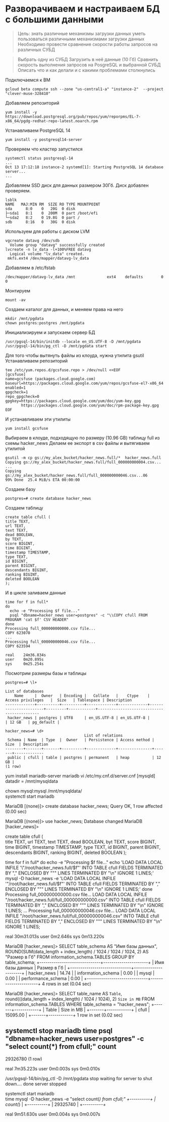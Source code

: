 # Разворачиваем и настраиваем БД с большими данными

>Цель:
>знать различные механизмы загрузки данных
>уметь пользоваться различными механизмами загрузки данных
>Необходимо провести сравнение скорости работы 
>запросов на различных СУБД

>Выбрать одну из СУБД
>Загрузить в неё данные (10 Гб)
>Сравнить скорость выполнения запросов на PosgreSQL и выбранной СУБД
>Описать что и как делали и с какими проблемами столкнулись

Подключаемся к ВМ  
```console
gcloud beta compute ssh --zone "us-central1-a" "instance-2"  --project "clever-muse-328410"
```
Добавляем репозиторий  
```console
yum install -y https://download.postgresql.org/pub/repos/yum/reporpms/EL-7-x86_64/pgdg-redhat-repo-latest.noarch.rpm
```
Устанавливаем PostgreSQL 14 
```console
yum install -y postgresql14-server
```
Проверяем что кластер запустился
```console
systemctl status postgresql-14
...
Oct 13 17:12:18 instance-2 systemd[1]: Starting PostgreSQL 14 database server...
...
```
Добавляем SSD диск для данных размером 30Гб.
Диск добавлен проверяем.  
```console
lsblk
NAME   MAJ:MIN RM  SIZE RO TYPE MOUNTPOINT
sda      8:0    0   20G  0 disk
├─sda1   8:1    0  200M  0 part /boot/efi
└─sda2   8:2    0 19.8G  0 part /
sdb      8:16   0   30G  0 disk 
```
Используем для работы с диском LVM  
```console
vgcreate datavg /dev/sdb
  Volume group "datavg" successfully created
lvcreate -n lv_data -l+100%FREE datavg
  Logical volume "lv_data" created.
 mkfs.ext4 /dev/mapper/datavg-lv_data
```
Добавляем в /etc/fstab  
```console
/dev/mapper/datavg-lv_data /mnt              ext4    defaults        0 0
```
Монтируем  
```console
mount -av
```
Создаем каталог для данных, и меняем права на него
```console
mkdir /mnt/pgdata
chown postgres:postgres /mnt/pgdata
```
Инициализируем и запускаем сервер БД  
```console
/usr/pgsql-14/bin/initdb --locale en_US.UTF-8 -D /mnt/pgdata
/usr/pgsql-14/bin/pg_ctl -D /mnt/pgdata start
```
Для того чтобы вытянуть файлы из клоуда, нужна утилита gsutil
Устанавливаем репозиторий
```console
tee /etc/yum.repos.d/gcsfuse.repo > /dev/null <<EOF
[gcsfuse]
name=gcsfuse (packages.cloud.google.com)
baseurl=https://packages.cloud.google.com/yum/repos/gcsfuse-el7-x86_64
enabled=1
gpgcheck=1
repo_gpgcheck=0
gpgkey=https://packages.cloud.google.com/yum/doc/yum-key.gpg
       https://packages.cloud.google.com/yum/doc/rpm-package-key.gpg
EOF
```
И устанавливаем эти утилиты
```console
yum install gcsfuse
```
Выбираем в клоуде, подходящую по размеру (10.96 GB) таблицу full из схемы hacker_news
Делаем ее экспорт в csv файлы и вытягиваем утилитой
```console
gsutil -m cp gs://my_alex_bucket/hacker_news.full/*  hacker_news.full
Copying gs://my_alex_bucket/hacker_news.full/full_000000000004.csv...
...
Copying gs://my_alex_bucket/hacker_news.full/full_000000000046.csv...06
99% Done  25.4 MiB/s ETA 00:00:00
```
Создаем базу
```console
postgres=# create database hacker_news
```
Создаем таблицу
```console
create table cfull (       
title TEXT,
url TEXT,
text TEXT,
dead BOOLEAN,
by TEXT,
score BIGINT,
time BIGINT,
timestamp TIMESTAMP,
type TEXT,
id BIGINT,
parent BIGINT,
descendants BIGINT,
ranking BIGINT,
deleted BOOLEAN
);     
```       
И в цикле заливаем данные
```console
time for f in full*
do
  echo -e "Processing $f file..."
  psql "dbname=hacker_news user=postgres" -c "\\COPY cfull FROM PROGRAM 'cat $f' CSV HEADER"
done
Processing full_000000000000.csv file...
COPY 623070
...
Processing full_000000000046.csv file...
COPY 623594

real    24m36.834s
user    0m20.895s
sys     0m25.254s
```
Посмотрим размеры базы и таблицы
```console
postgres=# \l+
                                                                     List of databases
    Name     |  Owner   | Encoding |   Collate   |    Ctype    |   Access privileges   |  Size   | Tablespace | Description
-------------+----------+----------+-------------+-------------+-----------------------+---------+------------+--------------------------------------------
 hacker_news | postgres | UTF8     | en_US.UTF-8 | en_US.UTF-8 |                       | 12 GB   | pg_default |

hacker_news=# \d+
                                   List of relations
 Schema | Name  | Type  |  Owner   | Persistence | Access method | Size  | Description
--------+-------+-------+----------+-------------+---------------+-------+-------------
 public | cfull | table | postgres | permanent   | heap          | 12 GB |
(1 row)
```  
yum install mariadb-server mariadb
vi /etc/my.cnf.d/server.cnf
[mysqld]
datadir = /mnt/mysqldata
                                                    
chown mysql:mysql /mnt/mysqldata/                                                    
systemctl start mariadb

MariaDB [(none)]> create database hacker_news;
Query OK, 1 row affected (0.00 sec)

MariaDB [(none)]> use hacker_news;
Database changed
MariaDB [hacker_news]>

create table cfull (       
title TEXT,
url TEXT,
text TEXT,
dead BOOLEAN,
byt TEXT,
score BIGINT,
time BIGINT,
timestamp TIMESTAMP,
type TEXT,
id BIGINT,
parent BIGINT,
descendants BIGINT,
ranking BIGINT,
deleted BOOLEAN
);      

time for f in full*
do
  echo -e "Processing $f file..."
  echo 'LOAD DATA LOCAL INFILE '\"/root/hacker_news.full/$f\"' INTO TABLE cfull FIELDS TERMINATED BY "," ENCLOSED BY "\"" LINES TERMINATED BY "\n" IGNORE 1 LINES;'
  mysql -D hacker_news  -e 'LOAD DATA LOCAL INFILE '\"/root/hacker_news.full/$f\"' INTO TABLE cfull FIELDS TERMINATED BY "," ENCLOSED BY "\"" LINES TERMINATED BY "\n" IGNORE 1 LINES;'
done
Processing full_000000000000.csv file...
LOAD DATA LOCAL INFILE "/root/hacker_news.full/full_000000000000.csv" INTO TABLE cfull FIELDS TERMINATED BY "," ENCLOSED BY "\"" LINES TERMINATED BY "\n" IGNORE 1 LINES;
...
Processing full_000000000046.csv file...
LOAD DATA LOCAL INFILE "/root/hacker_news.full/full_000000000046.csv" INTO TABLE cfull FIELDS TERMINATED BY "," ENCLOSED BY "\"" LINES TERMINATED BY "\n" IGNORE 1 LINES;

real    30m31.013s
user    0m2.646s
sys     0m13.220s
  
MariaDB [hacker_news]> SELECT table_schema AS "Имя базы данных", ROUND(SUM(data_length + index_length) / 1024 / 1024 / 1024, 2) AS "Размер в Гб" FROM information_schema.TABLES GROUP BY table_schema;
+------------------------------+----------------------+
| Имя базы данных              | Размер в Гб          |
+------------------------------+----------------------+
| hacker_news                  |                14.74 |
| information_schema           |                 0.00 |
| mysql                        |                 0.00 |
| performance_schema           |                 0.00 |
+------------------------------+----------------------+
4 rows in set (0.04 sec)

MariaDB [hacker_news]> SELECT table_name AS `Table`, round(((data_length + index_length) / 1024 / 1024), 2) `Size in MB` FROM information_schema.TABLES WHERE table_schema = "hacker_news";
+-------+------------+
| Table | Size in MB |
+-------+------------+
| cfull |   15095.00 |
+-------+------------+
1 row in set (0.02 sec)

  systemctl stop mariadb
 time psql "dbname=hacker_news user=postgres" -c "select count(*) from cfull;"
  count
----------
 29326780
(1 row)

real    7m35.223s
user    0m0.003s
sys     0m0.010s

/usr/pgsql-14/bin/pg_ctl -D /mnt/pgdata stop
waiting for server to shut down.... done
server stopped

  systemctl start mariadb                                                  
  time mysql -D hacker_news  -e "select count(*) from cfull;"
+----------+
| count(*) |
+----------+
| 29325740 |
+----------+

real    9m51.630s
user    0m0.004s
sys     0m0.007s

